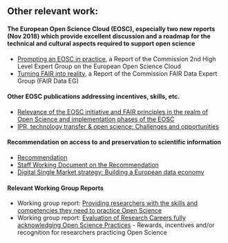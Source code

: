 ## Other relevant work:
#### The European Open Science Cloud (EOSC), especially two new reports (Nov 2018) which provide excellent discussion and a roadmap for the technical and cultural aspects required to support open science
- [Prompting an EOSC in practice](https://ec.europa.eu/info/publications/prompting-eosc-practice_en), a Report of the Commission 2nd High Level Expert Group on the European Open Science Cloud 
- [Turning FAIR into reality](https://ec.europa.eu/info/publications/turning-fair-reality_en), a Report of the Commission FAIR Data Expert Group (FAIR Data EG)

#### Other EOSC publications addressing incentives, skills, etc. 
- [Relevance of the EOSC initiative and FAIR principles in the realm of Open Science and implementation phases of the EOSC](https://ec.europa.eu/research/openscience/pdf/eosc-fair_paper_schouppe-burgelman_2018.pdf#view=fit&pagemode=none)
- [IPR, technology transfer & open science: Challenges and opportunities](https://publications.europa.eu/en/publication-detail/-/publication/8294fcb4-8df7-11e7-b92d-01aa75ed71a1/language-en/format-PDF/source-40021137)

#### Recommendation on access to and preservation to scientific information
- [Recommendation](https://eur-lex.europa.eu/legal-content/EN/TXT/?uri=CELEX:32018H0790)
- [Staff Working Document on the Recommendation](https://ec.europa.eu/digital-single-market/en/news/staff-working-document-access-and-preservation-scientific-information)
- [Digital Single Market strategy: Building a European data economy](https://ec.europa.eu/digital-single-market/en/policies/building-european-data-economy)

#### Relevant Working Group Reports
- Working group report: [Providing researchers with the skills and competencies they need to practice Open Science](https://ec.europa.eu/research/openscience/pdf/os_skills_wgreport_final.pdf#view=fit&pagemode=none)    
- Working group report: [Evaluation of Research Careers fully acknowledging Open Science Practices](https://ec.europa.eu/research/openscience/pdf/os_rewards_wgreport_final.pdf#view=fit&pagemode=none) - Rewards, incentives and/or recognition for researchers practicing Open Science 


